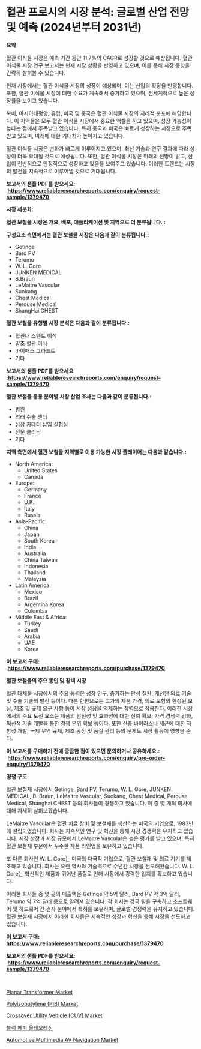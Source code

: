 <p><h1>혈관 프로시의 시장 분석: 글로벌 산업 전망 및 예측 (2024년부터 2031년)</h1></p><p><strong>요약</strong></p>
<p><p>혈관 이식물 시장은 예측 기간 동안 11.7%의 CAGR로 성장할 것으로 예상됩니다. 혈관 이식물 시장 연구 보고서는 현재 시장 상황을 반영하고 있으며, 이를 통해 시장 동향을 간략히 살펴볼 수 있습니다. </p><p>현재 시장에서는 혈관 이식물 시장의 성장이 예상되며, 이는 산업의 확장을 반영합니다. 또한, 혈관 이식물 시장에 대한 수요가 계속해서 증가하고 있으며, 전세계적으로 높은 성장률을 보이고 있습니다. </p><p>북미, 아시아태평양, 유럽, 미국 및 중국은 혈관 이식물 시장의 지리적 분포에 해당합니다. 이 지역들은 모두 혈관 이식물 시장에서 중요한 역할을 하고 있으며, 성장 가능성이 높다는 점에서 주목받고 있습니다. 특히 중국과 미국은 빠르게 성장하는 시장으로 주목받고 있으며, 미래에 대한 기대치가 높아지고 있습니다.</p><p>혈관 이식물 시장은 변화가 빠르게 이루어지고 있으며, 최신 기술과 연구 결과에 따라 성장이 더욱 확대될 것으로 예상됩니다. 또한, 혈관 이식물 시장은 미래의 전망이 밝고, 산업이 전반적으로 안정적으로 성장하고 있음을 보여주고 있습니다. 이러한 트렌드는 시장의 발전을 지속적으로 이루어낼 것으로 기대됩니다.</p></p>
<p><strong>보고서의 샘플 PDF를 받으세요: &nbsp;<a href="https://www.reliableresearchreports.com/enquiry/request-sample/1379470">https://www.reliableresearchreports.com/enquiry/request-sample/1379470</a></strong></p>
<p><strong>시장 세분화:</strong></p>
<p><strong> 혈관 보철물 시장은 개요, 배포, 애플리케이션 및 지역으로 더 분류됩니다. :</strong></p>
<p><strong>구성요소 측면에서는 혈관 보철물 시장은 다음과 같이 분류됩니다.:</strong></p>
<p><ul><li>Getinge</li><li>Bard PV</li><li>Terumo</li><li>W. L. Gore</li><li>JUNKEN MEDICAL</li><li>B.Braun</li><li>LeMaitre Vascular</li><li>Suokang</li><li>Chest Medical</li><li>Perouse Medical</li><li>ShangHai CHEST</li></ul></p>
<p><strong> 혈관 보철물 유형별 시장 분석은 다음과 같이 분류됩니다.:</strong></p>
<p><ul><li>혈관내 스텐트 이식</li><li>말초 혈관 이식</li><li>바이패스 그라프트</li><li>기타</li></ul></p>
<p><strong>보고서의 샘플 PDF를 받으세요 :<a href="https://www.reliableresearchreports.com/enquiry/request-sample/1379470">https://www.reliableresearchreports.com/enquiry/request-sample/1379470</a></strong></p>
<p><strong> 혈관 보철물 응용 분야별 시장 산업 조사는 다음과 같이 분류됩니다.:</strong></p>
<p><ul><li>병원</li><li>외래 수술 센터</li><li>심장 카테터 삽입 실험실</li><li>전문 클리닉</li><li>기타</li></ul></p>
<p><strong>지역 측면에서 혈관 보철물 지역별로 이용 가능한 시장 플레이어는 다음과 같습니다.:</strong></p>
<p><ul>
    <li>
        North America:
        <ul>
            <li>United States</li>
            <li>Canada</li>
        </ul>
    </li>
    <li>
        Europe:
        <ul>
            <li>Germany</li>
            <li>France</li>
            <li>U.K.</li>
            <li>Italy</li>
            <li>Russia</li>
        </ul>
    </li>
    <li>
        Asia-Pacific:
        <ul>
            <li>China</li>
            <li>Japan</li>
            <li>South Korea</li>
            <li>India</li>
            <li>Australia</li>
            <li>China Taiwan</li>
            <li>Indonesia</li>
            <li>Thailand</li>
            <li>Malaysia</li>
        </ul>
    </li>
    <li>
        Latin America:
        <ul>
            <li>Mexico</li>
            <li>Brazil</li>
            <li>Argentina Korea</li>
            <li>Colombia</li>
        </ul>
    </li>
    <li>
        Middle East & Africa:
        <ul>
            <li>Turkey</li>
            <li>Saudi</li>
            <li>Arabia</li>
            <li>UAE</li>
            <li>Korea</li>
        </ul>
    </li>
    </ul></p>
<p><strong>이 보고서 구매: &nbsp;<a href="https://www.reliableresearchreports.com/purchase/1379470">https://www.reliableresearchreports.com/purchase/1379470</a></strong></p>
<p><strong>혈관 보철물의 주요 동인 및 장벽 시장</strong></p>
<p><p>혈관 대체물 시장에서의 주요 동력은 성장 인구, 증가하는 만성 질환, 개선된 의료 기술 및 수술 기술의 발전 등이다. 다른 한편으로는 고가의 제품 가격, 의료 보험의 한정된 보상, 제조 및 규제 요구 사항 등이 시장 성장을 억제하는 장벽으로 작용한다. 이러한 시장에서의 주요 도전 요소는 제품의 안전성 및 효과성에 대한 신뢰 확보, 가격 경쟁력 강화, 혁신적 기술 개발을 통한 경쟁 우위 확보 등이다. 또한 신종 바이러스나 세균에 대한 저항성 개발, 국제 무역 규제, 제조 공정 및 품질 관리 등의 문제도 시장 활동에 영향을 준다.</p></p>
<p><strong>이 보고서를 구매하기 전에 궁금한 점이 있으면 문의하거나 공유하세요.: &nbsp;<a href="https://www.reliableresearchreports.com/enquiry/pre-order-enquiry/1379470">https://www.reliableresearchreports.com/enquiry/pre-order-enquiry/1379470</a></strong></p>
<p><strong>경쟁 구도</strong></p>
<p><p>혈관 보철재 시장에서 Getinge, Bard PV, Terumo, W. L. Gore, JUNKEN MEDICAL, B. Braun, LeMaitre Vascular, Suokang, Chest Medical, Perouse Medical, Shanghai CHEST 등의 회사들이 경쟁하고 있습니다. 이 중 몇 개의 회사에 대해 자세히 살펴보겠습니다.</p><p>LeMaitre Vascular은 혈관 치료 장비 및 보철재를 생산하는 미국의 기업으로, 1983년에 설립되었습니다. 회사는 지속적인 연구 및 혁신을 통해 시장 경쟁력을 유지하고 있습니다. 시장 성장과 시장 규모에서 LeMaitre Vascular은 높은 평가를 받고 있으며, 특히 혈관 보철재 부문에서 우수한 제품 라인업을 보유하고 있습니다.</p><p>또 다른 회사인 W. L. Gore는 미국의 다국적 기업으로, 혈관 보철재 및 의료 기기를 제조하고 있습니다. 회사는 오랜 역사와 기술력으로 수년간 시장을 선도해왔습니다. W. L. Gore는 혁신적인 제품과 뛰어난 품질로 인해 시장에서 강력한 입지를 확보하고 있습니다.</p><p>이러한 회사들 중 몇 곳의 매출액은 Getinge 약 5억 달러, Bard PV 약 3억 달러, Terumo 약 7억 달러 등으로 알려져 있습니다. 각 회사는 강국 팀을 구축하고 소프트웨어 및 하드웨어 간 검사 분야에서 특허를 보유하며, 글로벌 경쟁력을 유지하고 있습니다. 혈관 보철재 시장에서 이러한 회사들은 지속적인 성장과 혁신을 통해 시장을 선도하고 있습니다.</p></p>
<p><strong>이 보고서 구매: &nbsp; <a href="https://www.reliableresearchreports.com/purchase/1379470">https://www.reliableresearchreports.com/purchase/1379470</a></strong></p>
<p><strong>보고서의 샘플 PDF를 받으세요: &nbsp;<a href="https://www.reliableresearchreports.com/enquiry/request-sample/1379470">https://www.reliableresearchreports.com/enquiry/request-sample/1379470</a></strong><strong></strong></p>
<p>&nbsp;</p>
<p><p><a href="https://mire-aunt-385.notion.site/Planar-Transformer-Market-Size-2024-2031-Global-Industrial-Analysis-Key-Geographical-Regions-Mar-738cdcbd9ea745d2945eb7555a042493">Planar Transformer Market</a></p><p><a href="https://github.com/CliffMedina6/Market-Research-Report-List-3/blob/main/polyisobutylene-pib-market.md">Polyisobutylene (PIB) Market</a></p><p><a href="https://view.publitas.com/reportprime-1/crossover-utility-vehicle-cuv-market-size-global-industry-overview-market-segmentation-and-forecast-2024-to-2031/">Crossover Utility Vehicle (CUV) Market</a></p><p><a href="https://medium.com/@m.arbadji/%ED%9B%84%EC%B6%94-%EC%98%A4%EB%A0%88%EC%98%A4%EB%A0%88%EC%8B%A0-%EC%8B%9C%EC%9E%A5-%EC%8B%9C%EC%9E%A5-%EC%A0%90%EC%9C%A0%EC%9C%A8-%EC%8B%9C%EC%9E%A5-%ED%8A%B8%EB%A0%8C%EB%93%9C-%EB%B0%8F-%EB%AF%B8%EB%9E%98-%EC%84%B1%EC%9E%A5-%ED%83%90%EC%83%89-bef82ffe165b">블랙 페퍼 올레오레진</a></p><p><a href="https://view.publitas.com/reportprime-1/automotive-multimedia-av-navigation-market-size-and-examines-its-market-scope-with-a-primary-focus-on-growth-opportunities-and-forecasted-trends-spanning-from-2024-to-2031/">Automotive Multimedia AV Navigation Market</a></p></p>